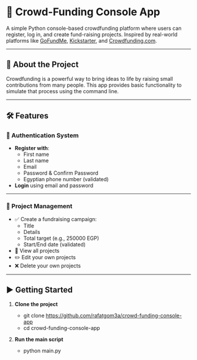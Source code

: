 # 🤝 Crowd-Funding Console App

A simple Python console-based crowdfunding platform where users can register, log in, and create fund-raising projects. Inspired by real-world platforms like [GoFundMe](https://www.gofundme.com), [Kickstarter](https://www.kickstarter.com), and [Crowdfunding.com](https://www.crowdfunding.com).

---

## 📌 About the Project

Crowdfunding is a powerful way to bring ideas to life by raising small contributions from many people. This app provides basic functionality to simulate that process using the command line.

---

## 🛠 Features

### 🔐 Authentication System

- **Register with**:
  - First name
  - Last name
  - Email
  - Password & Confirm Password
  - Egyptian phone number (validated)
- **Login** using email and password

---

### 📁 Project Management

- ✅ Create a fundraising campaign:
  - Title
  - Details
  - Total target (e.g., 250000 EGP)
  - Start/End date (validated)
- 👀 View all projects
- ✏️ Edit your own projects
- ❌ Delete your own projects

---

## ▶️ Getting Started

1. **Clone the project**
   - git clone https://github.com/rafatgom3a/crowd-funding-console-app
   - cd crowd-funding-console-app
   
3. **Run the main script**
   - python main.py
